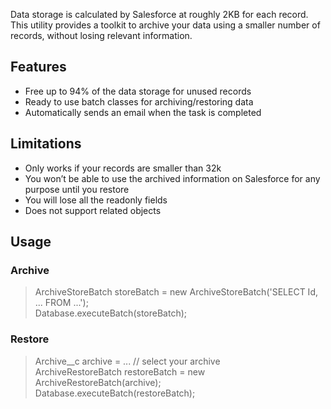 Data storage is calculated by Salesforce at roughly 2KB for each record. This utility provides a toolkit to archive your data using a smaller number of records, without losing relevant information.

## Features
* Free up to 94% of the data storage for unused records
* Ready to use batch classes for archiving/restoring data
* Automatically sends an email when the task is completed

## Limitations
* Only works if your records are smaller than 32k
* You won’t be able to use the archived information on Salesforce for any purpose until you restore
* You will lose all the readonly fields
* Does not support related objects

## Usage
### Archive
> ArchiveStoreBatch storeBatch = new ArchiveStoreBatch('SELECT Id, ... FROM ...'); <br/>
> Database.executeBatch(storeBatch);

### Restore
> Archive__c archive = ... // select your archive <br/>
> ArchiveRestoreBatch restoreBatch = new ArchiveRestoreBatch(archive); <br/>
> Database.executeBatch(restoreBatch); 

